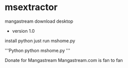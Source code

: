 # msextractor
mangastream download desktop

- version 1.0

install python
just run mshome.py

'''Python
python mshome.py
'''

Donate for Mangastream
Mangastream.com is fan to fan
